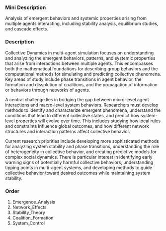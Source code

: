 ### Mini Description

Analysis of emergent behaviors and systemic properties arising from multiple agents interacting, including stability analysis, equilibrium studies, and cascade effects.

### Description

Collective Dynamics in multi-agent simulation focuses on understanding and analyzing the emergent behaviors, patterns, and systemic properties that arise from interactions between multiple agents. This encompasses both the mathematical foundations for describing group behaviors and the computational methods for simulating and predicting collective phenomena. Key areas of study include phase transitions in agent behavior, the formation and dissolution of coalitions, and the propagation of information or behaviors through networks of agents.

A central challenge lies in bridging the gap between micro-level agent interactions and macro-level system behaviors. Researchers must develop methods to identify and characterize emergent phenomena, understand the conditions that lead to different collective states, and predict how system-level properties will evolve over time. This includes studying how local rules and constraints influence global outcomes, and how different network structures and interaction patterns affect collective behavior.

Current research priorities include developing more sophisticated methods for analyzing system stability and phase transitions, understanding the role of heterogeneity in collective behavior, and creating predictive models for complex social dynamics. There is particular interest in identifying early warning signs of potentially harmful collective behaviors, understanding tipping points in multi-agent systems, and developing methods to guide collective behavior toward desired outcomes while maintaining system stability.

### Order

1. Emergence_Analysis
2. Network_Effects
3. Stability_Theory
4. Coalition_Formation
5. System_Control
